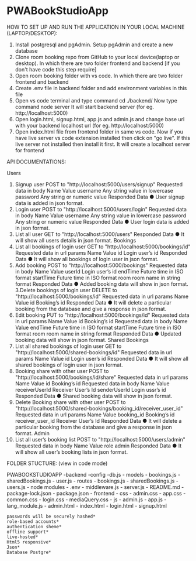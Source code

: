 # PWABookStudioApp
HOW TO SET UP AND RUN THE APPLICATION IN YOUR LOCAL MACHINE (LAPTOP/DESKTOP):

1. Install postgresql and pgAdmin.
Setup pgAdmin and create a new database
2. Clone room booking repo from GitHub to your local device(laptop or desktop). In which there
are two folder frontend and backend
[if you don't have code this step require]
3. Open room booking folder with vs code. In which there are two folder frontend and backend
4. Create .env file in backend folder and add environment variables in this file
5. Open vs code terminal and type command cd ./backend/
Now type command node server
It will start backend server
(for eg. http://localhost:5000)
6. Open login.html, signup.html, app.js and admin.js and change base url with your backend
localhost url
(for eg. http://localhost:5000)
7. Open index.html file from frontend folder in same vs code. Now if you have live server vs
code extension installed then click on "go live".
If this live server not installed then install it first. It will create a localhost server for frontend



API DOCUMENTATIONS: 

Users
1. Signup user
POST to "http://localhost:5000/users/signup"
Requested data in body
Name Value
username Any string value in lowercase
password Any string or numeric value
Responded Data
● User signup data is added in json format.
2. Login user
POST to "http://localhost:5000/users/login"
Requested data in body
Name Value
username Any string value in lowercase
password Any string or numeric value
Responded Data
● User login data is added in json format.
3. List all user
GET to "http://localhost:5000/users"
Responded Data
● It will show all users details in json format.
Bookings
1. List all bookings of login user
GET to "http://localhost:5000/bookings/id"
Requested data in url params
Name Value
id Login user’s id
Responded Data
● It will show all bookings of login user in json format.
2. Add booking
POST to "http://localhost:5000/bookings"
Requested data in body
Name Value
userId Login user’s id
endTime Future time in ISO format
startTime Future time in ISO format
room room name in string format
Responded Data
● Added booking data will show in json format.
3.Delete bookings of login user
DELETE to "http://localhost:5000/bookings/id"
Requested data in url params
Name Value
id Booking’s id
Responded Data
● It will delete a particular booking from the database and give a response in json format.
4. Edit booking
PUT to "http://localhost:5000/bookings/id"
Requested data in url params
Name Value
id Booking’s id
Requested data in body
Name Value
endTime Future time in ISO format
startTime Future time in ISO format
room room name in string format
Responded Data
● Updated booking data will show in json format.
Shared Bookings
1. List all shared bookings of login user
GET to "http://localhost:5000/shared-bookings/id"
Requested data in url params
Name Value
id Login user’s id
Responded Data
● It will show all shared bookings of login user in json format.
4. Booking share with other user
POST to "http://localhost:5000/bookings/id/share"
Requested data in url params
Name Value
id Booking’s id
Requested data in body
Name Value
receiverUserId Receiver User’s Id
senderUserId Login ussr’s id
Responded Data
● Shared booking data will show in json format.
4. Delete Booking share with other user
POST to "http://localhost:5000/shared-bookings/booking_id/receiver_user_id"
Requested data in url params
Name Value
booking_id Booking’s id
receiver_user_id Receiver User’s Id
Responded Data
● It will delete a particular booking from the database and give a response in json format.
Admin
1. List all user‘s booking list
POST to "http://localhost:5000/users/admin"
Requested data in body
Name Value
role admin
Responded Data
● It will show all user’s booking lists in json format.

FOLDER STUCTURE: (view in code mode)

PWABOOKSTUDIOAPP
                -backend
                        -config
                            -db.js
                        - models
                            - bookings.js
                            - sharedBookings.js
                            - user.js
                        - routes
                            - bookings.js
                            - sharedBookings.js
                            - users.js
                        - node modules
                    - .env
                    - middleware.js
                    - server.js
                    - README.md
                    - package-lock.json
                    - package.json
                - frontend
                    - css
                       - admin.css
                       - app.css
                       - common.css
                       - login.css
                       - mediaQuery.css
                    - js
                       - admin.js
                       - app.js
                       - lang_module.js
                    - admin.html
                    - index.html
                    - login.html
                    - signup.html  






    passwords will be securely hashed*
    role-based accounts*
    authentication sheme*
    offline support*
    live-hosted*
    Html5 responsive*
    Json*
    Database Postgre*

